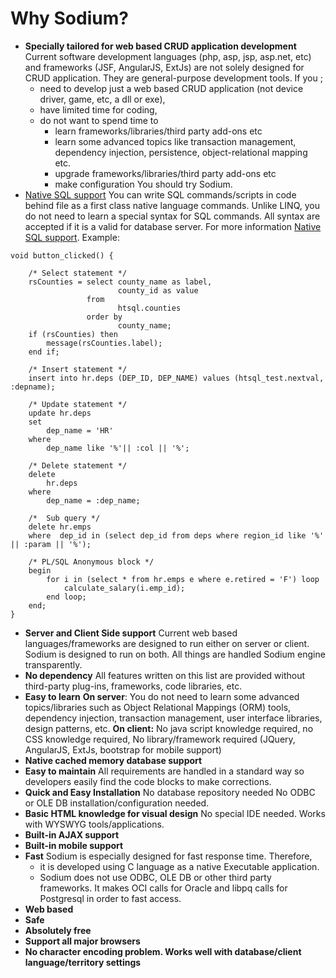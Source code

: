 # Why Sodium?

* **Specially tailored for web based CRUD application development** Current software development languages \(php, asp, jsp, asp.net, etc\) and frameworks \(JSF, AngularJS, ExtJs\) are not solely designed for CRUD application. They are general-purpose development tools.  If you ;
  * need to develop just a web based CRUD application \(not device driver, game, etc, a dll or exe\),
  * have limited time for coding,
  * do not want to spend time to
    * learn frameworks/libraries/third party add-ons etc
    * learn some advanced topics like transaction management, dependency injection, persistence, object-relational mapping etc.
    * upgrade frameworks/libraries/third party add-ons etc
    * make configuration You should try Sodium.
* [Native SQL support]() You can write SQL commands/scripts in code behind file as a first class native language commands. Unlike LINQ, you do not need to learn a special syntax for SQL commands. All syntax are accepted if it is a valid for database server. For more information [Native SQL support](). Example: 

```text
void button_clicked() {
 
    /* Select statement */
    rsCounties = select county_name as label,
                        county_id as value
                 from
                        htsql.counties
                 order by
                        county_name;
    if (rsCounties) then
        message(rsCounties.label);
    end if;
 
    /* Insert statement */
    insert into hr.deps (DEP_ID, DEP_NAME) values (htsql_test.nextval, :depname);
 
    /* Update statement */
    update hr.deps
    set
        dep_name = 'HR'
    where
        dep_name like '%'|| :col || '%';
 
    /* Delete statement */
    delete
        hr.deps
    where
        dep_name = :dep_name;
 
    /*  Sub query */
    delete hr.emps
    where  dep_id in (select dep_id from deps where region_id like '%' || :param || '%');
 
    /* PL/SQL Anonymous block */
    begin
        for i in (select * from hr.emps e where e.retired = 'F') loop
            calculate_salary(i.emp_id);
        end loop;
    end;
}
```

* **Server and Client Side support**  Current web based languages/frameworks are designed to run either on server or client. Sodium is designed to run on both. All things are handled Sodium engine transparently.
* **No dependency**  All features written on this list are provided without third-party plug-ins, frameworks, code libraries, etc.
* **Easy to learn** **On server**: You do not need to learn some advanced topics/libraries such as Object Relational Mappings \(ORM\) tools, dependency injection, transaction management, user interface libraries, design patterns, etc. **On client:** No java script knowledge required, no CSS knowledge required, No library/framework required \(JQuery, AngularJS, ExtJs, bootstrap for mobile support\)
* **Native cached memory database support**
* **Easy to maintain** All requirements are handled in a standard way so developers easily find the code blocks to make corrections.
* **Quick and Easy Installation** No database repository needed No ODBC or OLE DB installation/configuration needed.
* **Basic HTML knowledge for visual design** No special IDE needed. Works with WYSWYG tools/applications.
* **Built-in AJAX support**
* **Built-in mobile support**
* **Fast** Sodium is especially designed for fast response time. Therefore,
  * it is developed using C language as a native Executable application.
  * Sodium does not use ODBC, OLE DB or other third party frameworks. It makes OCI calls for Oracle and libpq calls for Postgresql in order to fast access.
* **Web based**
* **Safe**
* **Absolutely free**
* **Support all major browsers**
* **No character encoding problem. Works well with database/client language/territory settings**

